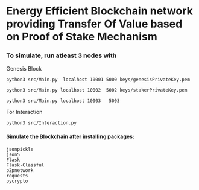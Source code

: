 # Energy Efficient Blockchain network providing Transfer Of Value based on Proof of Stake Mechanism

### To simulate, run atleast 3 nodes with
Genesis Block
```
python3 src/Main.py  localhost 10001 5000 keys/genesisPrivateKey.pem 
```

```
python3 src/Main.py localhost 10002  5002 keys/stakerPrivateKey.pem
```

```
python3 src/Main.py localhost 10003   5003 
```


For Interaction
```
python3 src/Interaction.py
```

#### Simulate the Blockchain after installing packages:
```
jsonpickle
json5
Flask
Flask-Classful
p2pnetwork
requests
pycrypto
```

